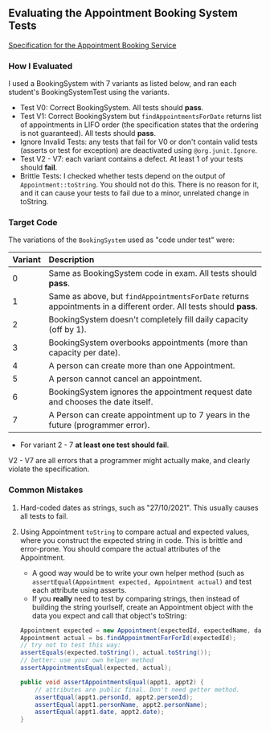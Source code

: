 ## Evaluating the Appointment Booking System Tests

[Specification for the Appointment Booking Service][booking-service]

[booking-service]: https://docs.google.com/document/d/1WAaBFQ5lIB1Ms1rHlfZl3HnOqYhT0v3YKo6iTpyXFhY/

### How I Evaluated

I used a BookingSystem with 7 variants as listed below,
and ran each student's BookingSystemTest using the variants.

* Test V0: Correct BookingSystem. All tests should **pass**.
* Test V1: Correct BookingSystem but `findAppointmentsForDate` returns list of appointments in LIFO order (the specification states that the ordering is not guaranteed). All tests should **pass**.
* Ignore Invalid Tests: any tests that fail for V0 or don't contain valid tests (asserts or test for exception) are deactivated using `@org.junit.Ignore`.
* Test V2 - V7: each variant contains a defect. At least 1 of your tests should **fail**.
* Brittle Tests: I checked whether tests depend on the output of `Appointment::toString`. You should not do this. There is no reason for it, and it can cause your tests to fail due to a minor, unrelated change in toString.


### Target Code

The variations of the `BookingSystem` used as "code under test" were:


 Variant  | Description                                             
----------|:----------------------------------------------------
 0        | Same as BookingSystem code in exam. All tests should **pass**.
 1        | Same as above, but `findAppointmentsForDate` returns appointments in a different order. All tests should **pass**.
 2        | BookingSystem doesn't completely fill daily capacity (off by 1).
 3        | BookingSystem overbooks appointments (more than capacity per date).
 4        | A person can create more than one Appointment.
 5        | A person cannot cancel an appointment.
 6        | BookingSystem ignores the appointment request date and chooses the date itself.
 7        | A Person can create appointment up to 7 years in the future (programmer error).

- For variant 2 - 7 **at least one test should fail**.

V2 - V7 are all errors that a programmer might actually make,
and clearly violate the specification.

### Common Mistakes

1. Hard-coded dates as strings, such as "27/10/2021". This usually causes all tests to fail.

2. Using Appointment `toString` to compare actual and expected values, where you construct the expected string in code.  This is brittle and error-prone. You should compare the actual attributes of the Appointment.    
   - A good way would be to write your own helper method (such as `assertEqual(Appointment expected, Appointment actual)` and test each attribute using asserts.
   - If you **really** need to test by comparing strings, then instead of building the string yourlself, create an Appointment object with the data you expect and call that object's toString:
   ```java
   Appointment expected = new Appointment(expectedId, expectedName, date);
   Appointment actual = bs.findAppointmentForForId(expectedId);
   // try not to test this way:
   assertEquals(expected.toString(), actual.toString());
   // better: use your own helper method
   assertAppointmentsEqual(expected, actual);

   public void assertAppointmentsEqual(appt1, appt2) {
       // attributes are public final. Don't need getter method.
       assertEqual(appt1.personId, appt2.personId);
       assertEqual(appt1.personName, appt2.personName);
       assertEqual(appt1.date, appt2.date);
   }
   ```
